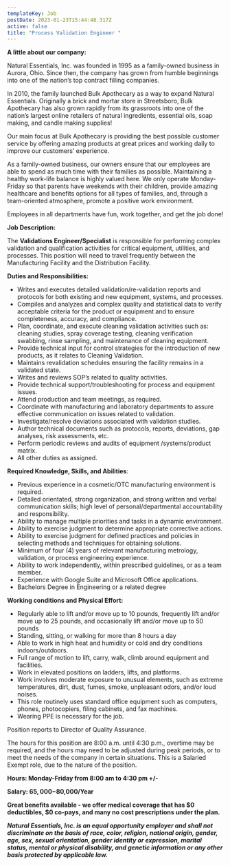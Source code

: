 ```yaml
---
templateKey: Job
postDate: 2023-01-23T15:44:48.317Z
active: false
title: "Process Validation Engineer "
---
```

<!--StartFragment-->

**A little about our company:**

Natural Essentials, Inc. was founded in 1995 as a family-owned business in Aurora, Ohio. Since then, the company has grown from humble beginnings into one of the nation’s top contract filling companies.

In 2010, the family launched Bulk Apothecary as a way to expand Natural Essentials. Originally a brick and mortar store in Streetsboro, Bulk Apothecary has also grown rapidly from its grassroots into one of the nation’s largest online retailers of natural ingredients, essential oils, soap making, and candle making supplies!

Our main focus at Bulk Apothecary is providing the best possible customer service by offering amazing products at great prices and working daily to improve our customers’ experience.

As a family-owned business, our owners ensure that our employees are able to spend as much time with their families as possible. Maintaining a healthy work-life balance is highly valued here. We only operate Monday-Friday so that parents have weekends with their children, provide amazing healthcare and benefits options for all types of families, and, through a team-oriented atmosphere, promote a positive work environment.

Employees in all departments have fun, work together, and get the job done!

**Job Description:**

The **Validations Engineer/Specialist** is responsible for performing complex validation and qualification activities for critical equipment, utilities, and processes. This position will need to travel frequently between the Manufacturing Facility and the Distribution Facility.

**Duties and Responsibilities:**

* Writes and executes detailed validation/re-validation reports and protocols for both existing and new equipment, systems, and processes.
* Compiles and analyzes and complex quality and statistical data to verify acceptable criteria for the product or equipment and to ensure completeness, accuracy, and compliance.
* Plan, coordinate, and execute cleaning validation activities such as: cleaning studies, spray coverage testing, cleaning verification swabbing, rinse sampling, and maintenance of cleaning equipment.
* Provide technical input for control strategies for the introduction of new products, as it relates to Cleaning Validation.
* Maintains revalidation schedules ensuring the facility remains in a validated state.
* Writes and reviews SOP’s related to quality activities.
* Provide technical support/troubleshooting for process and equipment issues.
* Attend production and team meetings, as required.
* Coordinate with manufacturing and laboratory departments to assure effective communication on issues related to validation.
* Investigate/resolve deviations associated with validation studies.
* Author technical documents such as protocols, reports, deviations, gap analyses, risk assessments, etc.
* Perform periodic reviews and audits of equipment /systems/product matrix.
* All other duties as assigned.

**Required Knowledge, Skills, and Abilities**:

* Previous experience in a cosmetic/OTC manufacturing environment is required.
* Detailed orientated, strong organization, and strong written and verbal communication skills; high level of personal/departmental accountability and responsibility.
* Ability to manage multiple priorities and tasks in a dynamic environment.
* Ability to exercise judgment to determine appropriate corrective actions.
* Ability to exercise judgment for defined practices and policies in selecting methods and techniques for obtaining solutions.
* Minimum of four (4) years of relevant manufacturing metrology, validation, or process engineering experience.
* Ability to work independently, within prescribed guidelines, or as a team member.
* Experience with Google Suite and Microsoft Office applications.
* Bachelors Degree in Engineering or a related degree

**Working conditions and Physical Effort:**

* Regularly able to lift and/or move up to 10 pounds, frequently lift and/or move up to 25 pounds, and occasionally lift and/or move up to 50 pounds
* Standing, sitting, or walking for more than 8 hours a day
* Able to work in high heat and humidity or cold and dry conditions indoors/outdoors.
* Full range of motion to lift, carry, walk, climb around equipment and facilities.
* Work in elevated positions on ladders, lifts, and platforms.
* Work involves moderate exposure to unusual elements, such as extreme temperatures, dirt, dust, fumes, smoke, unpleasant odors, and/or loud noises.
* This role routinely uses standard office equipment such as computers, phones, photocopiers, filing cabinets, and fax machines.
* Wearing PPE is necessary for the job.

Position reports to Director of Quality Assurance.

The hours for this position are 8:00 a.m. until 4:30 p.m., overtime may be required, and the hours may need to be adjusted during peak periods, or to meet the needs of the company in certain situations. This is a Salaried Exempt role, due to the nature of the position.

**Hours: Monday-Friday from 8:00 am to 4:30 pm +/-**

**Salary: $65,000-$80,000/Year**

**Great benefits available - we offer medical coverage that has $0 deductibles, $0 co-pays, and many no cost prescriptions under the plan.**

***Natural Essentials, Inc. is an equal opportunity employer and shall not discriminate on the basis of race, color, religion, national origin, gender, age, sex, sexual orientation, gender identity or expression, marital status, mental or physical disability, and genetic information or any other basis protected by applicable law.***

<!--EndFragment-->